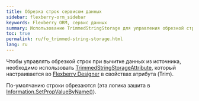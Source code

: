 ```yaml
---
title: Обрезка строк сервисом данных
sidebar: flexberry-orm_sidebar
keywords: Flexberry ORM, сервис данных
summary: Использование TrimmedStringStorage для управления обрезкой строк
toc: true
permalink: ru/fo_trimmed-string-storage.html
lang: ru
---
```


Чтобы управлять обрезкой строк при вычитке данных из источника, необходимо использовать [TrimmedStringStorageAttribute](fo_attributes-class-data.html), который настраивается вo [Flexberry Designer](fd_landing_page.html) в свойствах атрибута (Trim).

По-умолчанию строки обрезаются (эта логика зашита в [Information.SetPropValueByName()](fo_methods-class-information.html)).

